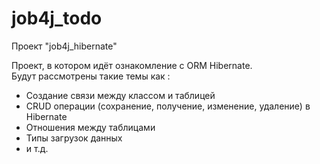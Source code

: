 # job4j_todo

Проект "job4j_hibernate"

Проект, в котором идёт ознакомление с ORM Hibernate.<br />
Будут рассмотрены такие темы как :<br />
- Создание связи между классом и таблицей<br />
- CRUD операции (сохранение, получение, изменение, удаление) в Hibernate<br />
- Отношения между таблицами<br />
- Типы загрузок данных<br />
- и т.д.<br />
